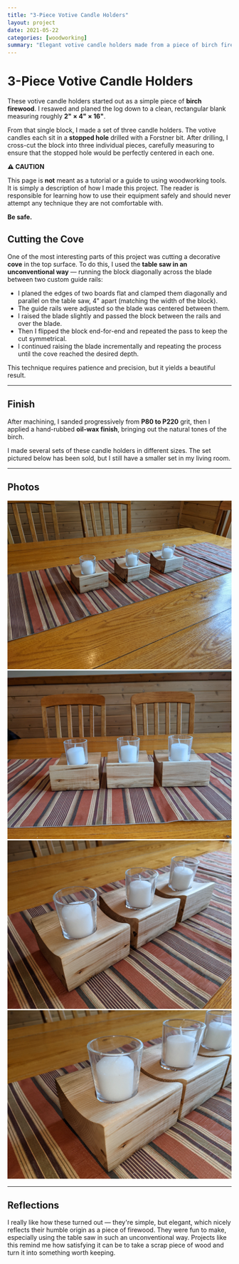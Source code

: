 ```yaml
---
title: "3-Piece Votive Candle Holders"
layout: project
date: 2021-05-22
categories: [woodworking]
summary: "Elegant votive candle holders made from a piece of birch firewood using table saw cove-cutting techniques."
---
```


# 3-Piece Votive Candle Holders

These votive candle holders started out as a simple piece of **birch firewood**. I resawed and planed the log down to a clean, rectangular blank measuring roughly **2" × 4" × 16"**.

From that single block, I made a set of three candle holders. The votive candles each sit in a **stopped hole** drilled with a Forstner bit. After drilling, I cross-cut the block into three individual pieces, carefully measuring to ensure that the stopped hole would be perfectly centered in each one.

<div class="alert alert-warning my-4 text-center" role="alert">
  <p class="h4 mb-3"><strong>⚠️ CAUTION</strong></p>
  <p class="text-start">
    This page is <strong>not</strong> meant as a tutorial or a guide to using woodworking tools.
    It is simply a description of how I made this project.
    The reader is responsible for learning how to use their equipment safely and should
    never attempt any technique they are not comfortable with.
  </p>
  <p class="mt-3"><strong>Be safe.</strong></p>
</div>

## Cutting the Cove

One of the most interesting parts of this project was cutting a decorative **cove** in the top surface. To do this, I used the **table saw in an unconventional way** — running the block diagonally across the blade between two custom guide rails:

- I planed the edges of two boards flat and clamped them diagonally and parallel on the table saw, 4" apart (matching the width of the block).
- The guide rails were adjusted so the blade was centered between them.
- I raised the blade slightly and passed the block between the rails and over the blade.
- Then I flipped the block end-for-end and repeated the pass to keep the cut symmetrical.
- I continued raising the blade incrementally and repeating the process until the cove reached the desired depth.

This technique requires patience and precision, but it yields a beautiful result.

---

## Finish

After machining, I sanded progressively from **P80 to P220** grit,
then I applied a hand-rubbed **oil-wax finish**, bringing out the natural tones of the birch.

I made several sets of these candle holders in different sizes. The set pictured below has been sold, but I still have a smaller set in my living room.

---

## Photos

<div class="row row-cols-1 row-cols-md-2 g-4 my-3">

  <div class="col">
    <a href="/assets/images/woodworking/Votive_Holder_01-01.jpg"><img
       title="Votive candle holders made from birch with coved tops."
       class="img-fluid rounded shadow-sm"
       src="/assets/images/woodworking/Votive_Holder_01-01.jpg"
       alt="Votive candle holders made from birch with coved tops."></a>
  </div>

  <div class="col">
    <a href="/assets/images/woodworking/Votive_Holder_01-02.jpg"><img
       title="Top view showing the stopped holes and symmetrical cove detail."
       class="img-fluid rounded shadow-sm"
       src="/assets/images/woodworking/Votive_Holder_01-02.jpg"
       alt="Top view showing the stopped holes and symmetrical cove detail."></a>
  </div>

  <div class="col">
    <a href="/assets/images/woodworking/Votive_Holder_01-03.jpg"><img
       title="Side angle showing grain and clean edges."
       class="img-fluid rounded shadow-sm"
       src="/assets/images/woodworking/Votive_Holder_01-03.jpg"
       alt="Side angle showing grain and clean edges."></a>
  </div>

  <div class="col">
    <a href="/assets/images/woodworking/Votive_Holder_01-04.jpg"><img
       title="Finished set of three birch candle holders."
       class="img-fluid rounded shadow-sm"
       src="/assets/images/woodworking/Votive_Holder_01-04.jpg"
       alt="Finished set of three birch candle holders."></a>
  </div>

</div>

---

## Reflections

I really like how these turned out — they're simple, but elegant, which nicely reflects their humble origin as a piece of firewood. They were fun to make, especially using the table saw in such an unconventional way. Projects like this remind me how satisfying it can be to take a scrap piece of wood and turn it into something worth keeping.


